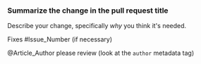 ### Summarize the change in the pull request title

Describe your change, specifically *why* you think it's needed.

Fixes #Issue_Number (if necessary)

@Article_Author please review (look at the `author` metadata tag)